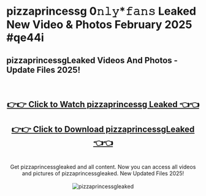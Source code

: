 # pizzaprincessg 0𝚗𝚕𝚢*𝚏𝚊𝚗𝚜 Leaked New Video & Photos February 2025 #qe44i

<h2>pizzaprincessgLeaked Videos And Photos - Update Files 2025!</h2>
<br>
<div align="center">
<h2><a href="https://mediaupload.pro?title=pizzaprincessg&ref=11F" rel="nofollow">👉👉 Click to Watch pizzaprincessg Leaked 👈👈</a></h2>
<h2><a href="https://mediaupload.pro?title=pizzaprincessg&ref=11F" rel="nofollow">👉👉 Click to Download pizzaprincessgLeaked 👈👈</a></h2>
<br>
Get pizzaprincessgleaked and all content. Now you can access all videos and pictures of pizzaprincessgleaked. New Updated Files 2025!
<br>
<br>
<a href="https://mediaupload.pro?title=pizzaprincessg&ref=11F" rel="nofollow" data-target="animated-image.originalLink"><img src="https://i.ibb.co/Gkj2r4b/banner.png" alt="pizzaprincessgleaked" style="max-width: 100%; display: inline-block;" data-target="animated-image.originalImage"></a>
</div>
<br>

